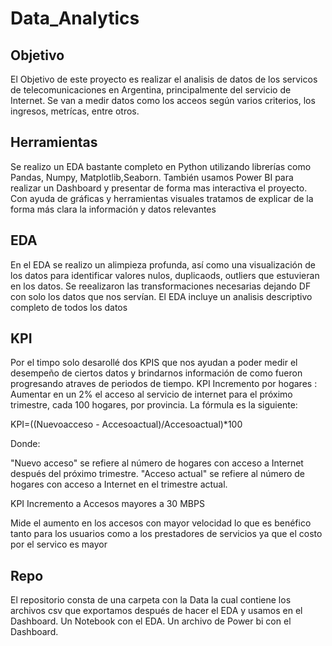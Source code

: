 # Data_Analytics

## Objetivo 
El Objetivo de este proyecto es realizar el analisis de datos de los servicos de telecomunicaciones en Argentina, principalmente del servicio de Internet. 
Se van a medir datos como los acceos según varios criterios, los ingresos, metrícas, entre otros.

## Herramientas
Se realizo un EDA bastante completo en Python utilizando librerías como Pandas, Numpy, Matplotlib,Seaborn.
También usamos Power BI para realizar un Dashboard y presentar de forma mas interactiva el proyecto.
Con ayuda de gráficas y herramientas visuales tratamos de explicar de la forma más clara la información y datos relevantes

## EDA

En el EDA se realizo un alimpieza profunda, así como una visualización de los datos para identificar valores nulos, duplicaods, outliers que estuvieran en los datos.
Se reealizaron las transformaciones necesarias dejando DF con solo los datos que nos servían.
El EDA incluye un analisis descriptivo completo de todos los datos 

## KPI
Por el timpo solo desarollé dos KPIS que nos ayudan a poder medir el desempeño de ciertos datos y brindarnos información de como fueron progresando atraves de periodos de tiempo.
KPI Incremento por hogares :
Aumentar en un 2% el acceso al servicio de internet para el próximo trimestre, cada 100 hogares, por provincia. La fórmula es la siguiente:

KPI=((Nuevoacceso - Accesoactual)/Accesoactual)*100

Donde:

"Nuevo acceso" se refiere al número de hogares con acceso a Internet después del próximo trimestre.
"Acceso actual" se refiere al número de hogares con acceso a Internet en el trimestre actual.

KPI Incremento a Accesos mayores a 30 MBPS

Mide el aumento en los accesos con mayor velocidad lo que es benéfico tanto para los usuarios como a los prestadores de servicios ya que el costo por el servico es mayor 
 ## Repo
 El repositorio consta de una carpeta con la Data la cual contiene los archivos csv que exportamos después de hacer el EDA y usamos en el Dashboard.
 Un Notebook con el EDA.
 Un archivo de Power bi con el Dashboard.
 


